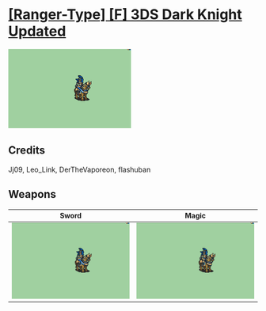 # [\[Ranger-Type\] \[F\] 3DS Dark Knight Updated](./)

<img src="./1.%20Sword/Sword_000.png" alt="[Ranger-Type] [F] 3DS Dark Knight Updated standing" />

## Credits

Jj09, Leo_Link, DerTheVaporeon, flashuban

## Weapons


|Sword |Magic |
|  :---: | :---: |
| <img alt="Sword animation" src="./1.%20Sword/Sword.gif" /> | <img alt="Magic animation" src="./6.%20Magic/Magic.gif" /> |
